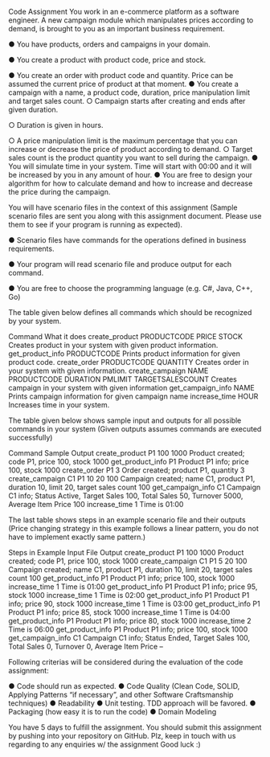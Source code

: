 
Code Assignment
You work in an e-commerce platform as a software engineer. A new campaign module which manipulates prices according to demand, is brought to you as an important business requirement.

●	You have products, orders and campaigns in your domain.

●	You create a product with product code, price and stock.

●	You create an order with product code and quantity. Price can be assumed the current price of product at that moment.
●	You create a campaign with a name, a product code, duration, price manipulation limit and target sales count.
○	Campaign starts after creating and ends after given duration.

○	Duration is given in hours.

○	A price manipulation limit is the maximum percentage that you can increase or decrease the price of product according to demand.
○	Target sales count is the product quantity you want to sell during the campaign.
●	You will simulate time in your system. Time will start with 00:00 and it will be increased by you in any amount of hour.
●	You are free to design your algorithm for how to calculate demand and how to increase and decrease the price during the campaign.



You will have scenario files in the context of this assignment (Sample scenario files are sent you along with this assignment document. Please use them to see if your program is running as expected).

●	Scenario files have commands for the operations defined in business requirements.

●	Your program will read scenario file and produce output for each command.

●	You are free to choose the programming language (e.g. C#, Java, C++, Go)
 
The table given below defines all commands which should be recognized by your system.


Command	
What it does
create_product PRODUCTCODE PRICE STOCK	Creates product in your system with given product information.
get_product_info PRODUCTCODE	Prints product information for given product code.
create_order PRODUCTCODE QUANTITY	Creates order in your system with given information.
create_campaign NAME PRODUCTCODE DURATION PMLIMIT TARGETSALESCOUNT	Creates campaign in your system with given information
get_campaign_info NAME	Prints campaign information for given campaign name
increase_time HOUR	Increases time in your system.


The table given below shows sample input and outputs for all possible commands in your system (Given outputs assumes commands are executed successfully)




Command	
Sample Output
create_product P1 100 1000	Product created; code P1, price 100, stock 1000
get_product_info P1	Product P1 info; price 100, stock 1000
create_order P1 3	Order created; product P1, quantity 3
create_campaign C1 P1 10 20 100	Campaign created; name C1, product P1, duration 10, limit 20, target sales count 100
get_campaign_info C1	Campaign C1 info; Status Active, Target Sales 100, Total Sales 50, Turnover 5000, Average Item Price 100
increase_time 1	Time is 01:00
 
The last table shows steps in an example scenario file and their outputs (Price changing strategy in this example follows a linear pattern, you do not have to implement exactly same pattern.)

Steps in Example Input File	Output
create_product P1 100 1000	Product created; code P1, price 100, stock 1000
create_campaign C1 P1 5 20 100	Campaign created; name C1, product P1, duration 10, limit 20, target sales count 100
get_product_info P1	Product P1 info; price 100, stock 1000
increase_time 1	Time is 01:00
get_product_info P1	Product P1 info; price 95, stock 1000
increase_time 1	Time is 02:00
get_product_info P1	Product P1 info; price 90, stock 1000
increase_time 1	Time is 03:00
get_product_info P1	Product P1 info; price 85, stock 1000
increase_time 1	Time is 04:00
get_product_info P1	Product P1 info; price 80, stock 1000
increase_time 2	Time is 06:00
get_product_info P1	Product P1 info; price 100, stock 1000
get_campaign_info C1	Campaign C1 info; Status Ended, Target Sales 100, Total Sales 0, Turnover 0, Average Item Price –


Following criterias will be considered during the evaluation of the code assignment:

●	Code should run as expected.
●	Code Quality (Clean Code, SOLID, Applying Patterns “if necessary”, and other Software Craftsmanship techniques)
●	Readability
●	Unit testing. TDD approach will be favored.
●	Packaging (how easy it is to run the code)
●	Domain Modeling

You have 5 days to fulfill the assignment. You should submit this assignment by pushing into your repository on GitHub. Plz, keep in touch with us regarding to any enquiries w/ the assignment
Good luck :)

